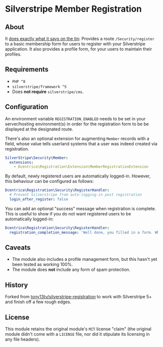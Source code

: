 # Silverstripe Member Registration

## About

It [does exactly what it says on the tin](https://www.youtube.com/watch?v=f8v_RqanM74): Provides a route `/Security/register` to a basic membership form for users to register with your Silverstripe application. It also provides a profile form, for your users to maintain their profiles.

## Requirements

* `PHP ^8`
* `silverstripe/framework ^5`
* Does **not require** `silverstripe/cms`.

## Configuration

An environment variable `REGISTRATION_ENABLED` needs to be set in your server/hosting environment(s) in order for the registration form to be be displayed at the designated route.

There's also an optional extension for augmenting `Member` records with a field, whose value tells userland systems that a user was indeed created via registration.

```yml
SilverStripe\Security\Member:
  extensions:
    - Dcentrica\Registration\Extension\MemberRegistrationExtension
```

By default, newly registered users are automatically logged-in. However, this behaviour can be configured as follows:

```yml
Dcentrica\Registration\Security\RegisterHandler:
  # Prevent Silverstripe from auto-logging-in post registration
  login_after_register: false
```

You can add an optional "success" message when registration is complete. This is useful to show if you do not want registered
users to be automatically logged-in:

```yml
Dcentrica\Registration\Security\RegisterHandler:
  registration_completion_message: 'Well done, you filled in a form. Who's a good boy?'
```

## Caveats

* The module also includes a profile management form, but this hasn't yet been tested as working 100%.
* The module does **not** include any form of spam protection.

## History

Forked from [tony13tv/silverstripe-registration](https://github.com/tony13tv/silverstripe-registration) to work with Silverstripe 5+ and finish off a few rough edges.

## License

This module retains the original module's `MIT` license "claim" (the original module didn't come with a `LICENSE` file, nor did it stipulate its licensing in any file headers).